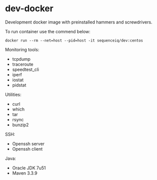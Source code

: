dev-docker
==========

Development docker image with preinstalled hammers and screwdrivers. 

To run container use the commend below:
```
docker run --rm --net=host --pid=host -it sequenceiq/dev:centos
```

Monitoring tools:
 * tcpdump
 * traceroute
 * speedtest_cli
 * iperf
 * iostat
 * pidstat
 
Utilities:
 * curl
 * which
 * tar
 * rsync
 * bunzip2
 
SSH:
 * Openssh server
 * Openssh client
 
Java:
 * Oracle JDK 7u51
 * Maven 3.3.9
